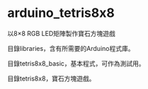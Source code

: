 arduino_tetris8x8
=================

以8×8 RGB LED矩陣製作寶石方塊遊戲

目錄libraries，含有所需要的Arduino程式庫。

目錄tetris8x8_basic，基本程式，可作為測試用。

目錄tetris8x8，寶石方塊遊戲。

